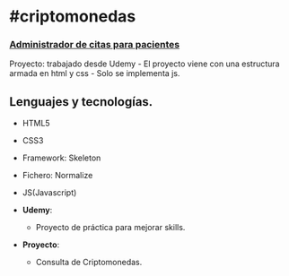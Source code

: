 # #criptomonedas

### [Administrador de citas para pacientes](https://megagringa.github.io/criptomonedas/index.html)

Proyecto: trabajado desde Udemy - El proyecto viene con una estructura armada en html y css - 
         Solo se implementa js. 


## Lenguajes y tecnologías.

- HTML5
- CSS3
- Framework: Skeleton
- Fichero: Normalize
- JS(Javascript)

- **Udemy**:
    - Proyecto de práctica para mejorar skills.
    
- **Proyecto**:
    - Consulta de Criptomonedas.
